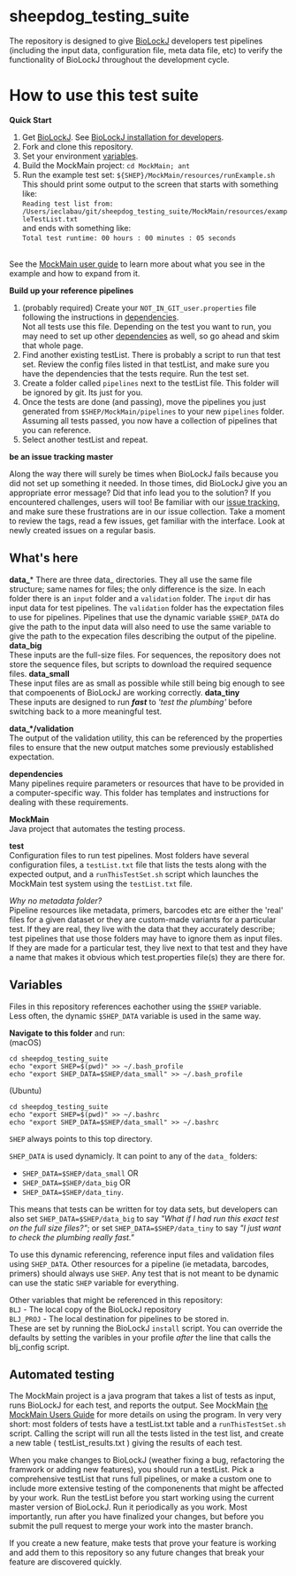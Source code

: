 # sheepdog_testing_suite

The repository is designed to give [BioLockJ](https://github.com/msioda/BioLockJ) developers test pipelines (including the input data, configuration file, meta data file, etc) to verify the functionality of BioLockJ throughout the development cycle.

# How to use this test suite

**Quick Start**

1. Get [BioLockJ](https://github.com/msioda/BioLockJ).  See [BioLockJ installation for developers](https://github.com/IvoryC/sheepdog_testing_suite/blob/master/dependencies/README.md#biolockj-installation-for-developers).
1. Fork and clone this repository.
1. Set your environment [variables](https://github.com/IvoryC/sheepdog_testing_suite/blob/master/README.md#variables).
1. Build the MockMain project: `cd MockMain; ant`
1. Run the example test set: `${SHEP}/MockMain/resources/runExample.sh`
<br>This should print some output to the screen that starts with something like:
<br>`Reading test list from: /Users/ieclabau/git/sheepdog_testing_suite/MockMain/resources/exampleTestList.txt`
<br>and ends with something like:
<br>`Total test runtime: 00 hours : 00 minutes : 05 seconds`

<br>See the [MockMain user guide](https://github.com/IvoryC/sheepdog_testing_suite/tree/master/MockMain#mockmain-user-guide) to learn more about what you see in the example and how to expand from it.

**Build up your reference pipelines**

1. (probably required) Create your `NOT_IN_GIT_user.properties` file following the instructions in [dependencies](https://github.com/IvoryC/sheepdog_testing_suite/tree/master/dependencies#properties-files).<br>Not all tests use this file. Depending on the test you want to run, you may need to set up other [dependencies](https://github.com/IvoryC/sheepdog_testing_suite/tree/master/dependencies) as well, so go ahead and skim that whole page.
1. Find another existing testList.  There is probably a script to run that test set.  Review the config files listed in that testList, and make sure you have the dependencies that the tests require. Run the test set.
1. Create a folder called `pipelines` next to the testList file.  This folder will be ignored by git. Its just for you.
1. Once the tests are done (and passing), move the pipelines you just generated from `$SHEP/MockMain/pipelines` to your new `pipelines` folder.  Assuming all tests passed, you now have a collection of pipelines that you can reference.  
1. Select another testList and repeat.

**be an issue tracking master**

Along the way there will surely be times when BioLockJ fails because you did not set up something it needed. In those times, did BioLockJ give you an appropriate error message?  Did that info lead you to the solution?  If you encountered challenges, users will too! Be familiar with our [issue tracking](https://github.com/IvoryC/sheepdog_testing_suite/issues), and make sure these frustrations are in our issue collection.  Take a moment to review the tags, read a few issues, get familiar with the interface.  Look at newly created issues on a regular basis.


## What's here

**data_***
There are three data_ directories.  They all use the same file structure; same names for files; the only difference is the size. In each folder there is an `input` folder and a `validation` folder.  The `input` dir has input data for test pipelines.  The `validation` folder has the expectation files to use for pipelines.  Pipelines that use the dynamic variable `$SHEP_DATA` do give the path to the input data will also need to use the same variable to give the path to the expecation files describing the output of the pipeline.
**data_big**<br>
These inputs are the full-size files.  For sequences, the repository does not store the sequence files, but scripts to download the required sequence files.
**data_small**<br>
These input files are as small as possible while still being big enough to see that compoenents of BioLockJ are working correctly.
**data_tiny**<br>
These inputs are designed to run **_fast_** to _'test the plumbing'_ before switching back to a more meaningful test.

**data_\*/validation**<br>
The output of the validation utility, this can be referenced by the properties files to ensure that the new output matches some previously established expectation.

**dependencies**<br>
Many pipelines require parameters or resources that have to be provided in a computer-specific way.  This folder has templates and instructions for dealing with these requirements.

**MockMain**<br>
Java project that automates the testing process.

**test**<br>
Configuration files to run test pipelines.  Most folders have several configuration files, a `testList.txt` file that lists the tests along with the expected output, and a `runThisTestSet.sh` script which launches the MockMain test system using the `testList.txt` file.

_Why no metadata folder?_<br>
Pipeline resources like metadata, primers, barcodes etc are either the 'real' files for a given dataset or they are custom-made variants for a particular test.  If they are real, they live with the data that they accurately describe; test pipelines that use those folders may have to ignore them as input files.  If they are made for a particular test, they live next to that test and they have a name that makes it obvious which test.properties file(s) they are there for.  

## Variables

Files in this repository references eachother using the `$SHEP` variable.<br>
Less often, the dynamic `$SHEP_DATA` variable is used in the same way.

**Navigate to this folder** and run:<br>
(macOS)
```
cd sheepdog_testing_suite
echo "export SHEP=$(pwd)" >> ~/.bash_profile
echo "export SHEP_DATA=$SHEP/data_small" >> ~/.bash_profile
```
(Ubuntu)
```
cd sheepdog_testing_suite
echo "export SHEP=$(pwd)" >> ~/.bashrc
echo "export SHEP_DATA=$SHEP/data_small" >> ~/.bashrc
```

`SHEP` always points to this top directory.

`SHEP_DATA` is used dynamicly.  It can point to any of the `data_` folders: <br>
- `SHEP_DATA=$SHEP/data_small` OR 
- `SHEP_DATA=$SHEP/data_big` OR 
- `SHEP_DATA=$SHEP/data_tiny`.  

This means that tests can be written for toy data sets, but developers can also set `SHEP_DATA=$SHEP/data_big` to say _"What if I had run this exact test on the full size files?"_; or set `SHEP_DATA=$SHEP/data_tiny` to say _"I just want to check the plumbing really fast."_ 

To use this dynamic referencing, reference input files and validation files using `SHEP_DATA`. Other resources for a pipeline (ie metadata, barcodes, primers) should always use `SHEP`.  Any test that is not meant to be dynamic can use the static `SHEP` variable for everything.

Other variables that might be referenced in this repository:<br>
`BLJ` - The local copy of the BioLockJ repository                    
`BLJ_PROJ` - The local destination for pipelines to be stored in.
<br>These are set by running the BioLockJ `install` script.  You can override the defaults by setting the varibles in your profile _after_ the line that calls the blj_config script.

## Automated testing

The MockMain project is a java program that takes a list of tests as input, runs BioLockJ for each test, and reports the output.  See MockMain [the MockMain Users Guide](https://github.com/IvoryC/sheepdog_testing_suite/blob/master/MockMain/README.md#mockmain-user-guide) for more details on using the program.  In very very short: most folders of tests have a testList.txt table and a `runThisTestSet.sh` script.  Calling the script will run all the tests listed in the test list, and create a new table ( testList_results.txt ) giving the results of each test.  

When you make changes to BioLockJ (weather fixing a bug, refactoring the framwork or adding new features), you should run a testList.  Pick a comprehensive testList that runs full pipelines, or make a custom one to include more extensive testing of the componenents that might be affected by your work.  Run the testList before you start working using the current master version of BioLockJ.  Run it periodically as you work.  Most importantly, run after you have finalized your changes, but before you submit the pull request to merge your work into the master branch.

If you create a new feature, make tests that prove your feature is working and add them to this repository so any future changes that break your feature are discovered quickly.


